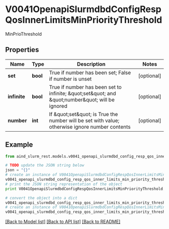 # V0041OpenapiSlurmdbdConfigRespQosInnerLimitsMinPriorityThreshold

MinPrioThreshold

## Properties

Name | Type | Description | Notes
------------ | ------------- | ------------- | -------------
**set** | **bool** | True if number has been set; False if number is unset | [optional] 
**infinite** | **bool** | True if number has been set to infinite; \&quot;set\&quot; and \&quot;number\&quot; will be ignored | [optional] 
**number** | **int** | If \&quot;set\&quot; is True the number will be set with value; otherwise ignore number contents | [optional] 

## Example

```python
from aind_slurm_rest.models.v0041_openapi_slurmdbd_config_resp_qos_inner_limits_min_priority_threshold import V0041OpenapiSlurmdbdConfigRespQosInnerLimitsMinPriorityThreshold

# TODO update the JSON string below
json = "{}"
# create an instance of V0041OpenapiSlurmdbdConfigRespQosInnerLimitsMinPriorityThreshold from a JSON string
v0041_openapi_slurmdbd_config_resp_qos_inner_limits_min_priority_threshold_instance = V0041OpenapiSlurmdbdConfigRespQosInnerLimitsMinPriorityThreshold.from_json(json)
# print the JSON string representation of the object
print V0041OpenapiSlurmdbdConfigRespQosInnerLimitsMinPriorityThreshold.to_json()

# convert the object into a dict
v0041_openapi_slurmdbd_config_resp_qos_inner_limits_min_priority_threshold_dict = v0041_openapi_slurmdbd_config_resp_qos_inner_limits_min_priority_threshold_instance.to_dict()
# create an instance of V0041OpenapiSlurmdbdConfigRespQosInnerLimitsMinPriorityThreshold from a dict
v0041_openapi_slurmdbd_config_resp_qos_inner_limits_min_priority_threshold_form_dict = v0041_openapi_slurmdbd_config_resp_qos_inner_limits_min_priority_threshold.from_dict(v0041_openapi_slurmdbd_config_resp_qos_inner_limits_min_priority_threshold_dict)
```
[[Back to Model list]](../README.md#documentation-for-models) [[Back to API list]](../README.md#documentation-for-api-endpoints) [[Back to README]](../README.md)


